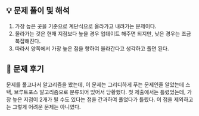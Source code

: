 ## 💡 문제 풀이 및 해석

1.  가장 높은 곳을 기준으로 계단식으로 올라가고 내려가는 문제이다.
2.  올라가는 것은 현재 지점보다 높을 경우 업데이트 해주면 되지만, 낮은 경우는 조금 복잡해진다.
3.  따라서 양쪽에서 가장 높은 점을 향하여 올라간다고 생각하고 풀면 된다.

## 🤔 문제 후기

문제를 풀고나서 알고리즘을 봤는데, 이 문제는 그리디하게 푸는 문제인줄 알았는데 스택, 브루트포스 알고리즘으로 분류되어 있어서 당황했다. 첫 제출에서는 틀렸었는데, 가장 높은 지점이 2개가 될 수도 있다는 점을 간과하여 풀었다가 틀렸다. 이 점을 제외하고는 그렇게 어려운 문제는 아니였다.